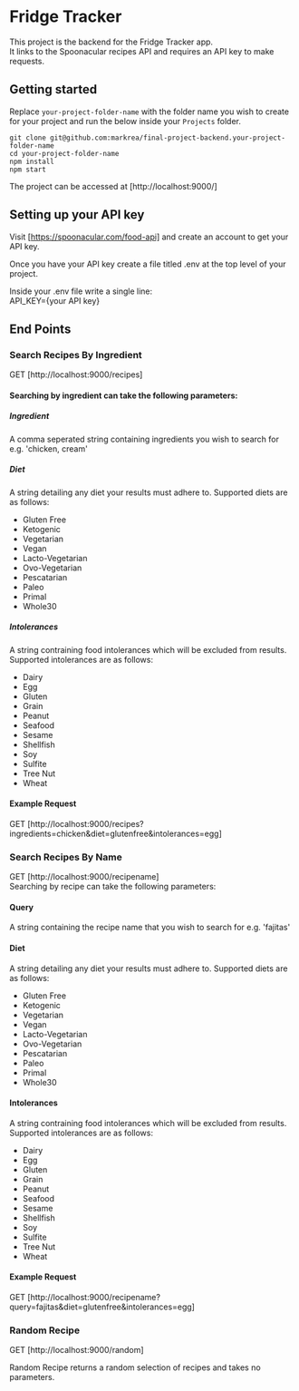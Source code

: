 # Fridge Tracker 

This project is the backend for the Fridge Tracker app.\
It links to the Spoonacular recipes API and requires an API key to make requests.

## Getting started



Replace `your-project-folder-name` with the folder name you wish to create for your project and run the below inside your `Projects` folder.

```
git clone git@github.com:markrea/final-project-backend.your-project-folder-name
cd your-project-folder-name
npm install
npm start
```

The project can be accessed at [http://localhost:9000/] 

## Setting up your API key

Visit [https://spoonacular.com/food-api] and create an account to get your API key. 

Once you have your API key create a file titled .env at the top level of your project. 

Inside your .env file write a single line:  
API_KEY={your API key}

## End Points

### Search Recipes By Ingredient
GET [http://localhost:9000/recipes]  

#### Searching by ingredient can take the following parameters:

##### Ingredient
A comma seperated string containing ingredients you wish to search for 
e.g. 'chicken, cream'

##### Diet
A string detailing any diet your results must adhere to. 
Supported diets are as follows:
* Gluten Free
* Ketogenic
* Vegetarian
* Vegan
* Lacto-Vegetarian
* Ovo-Vegetarian
* Pescatarian
* Paleo
* Primal
* Whole30

##### Intolerances
A string contraining food intolerances which will be excluded from results.
Supported intolerances are as follows:
* Dairy
* Egg
* Gluten
* Grain
* Peanut
* Seafood
* Sesame
* Shellfish
* Soy
* Sulfite
* Tree Nut
* Wheat



#### Example Request
GET [http://localhost:9000/recipes?ingredients=chicken&diet=glutenfree&intolerances=egg]  


### Search Recipes By Name
GET [http://localhost:9000/recipename]  
Searching by recipe can take the following parameters:

#### Query
A string containing the recipe name that you wish to search for 
e.g. 'fajitas'

#### Diet
A string detailing any diet your results must adhere to. 
Supported diets are as follows:
* Gluten Free
* Ketogenic
* Vegetarian
* Vegan
* Lacto-Vegetarian
* Ovo-Vegetarian
* Pescatarian
* Paleo
* Primal
* Whole30

#### Intolerances
A string contraining food intolerances which will be excluded from results.
Supported intolerances are as follows:
* Dairy
* Egg
* Gluten
* Grain
* Peanut
* Seafood
* Sesame
* Shellfish
* Soy
* Sulfite
* Tree Nut
* Wheat



#### Example Request
GET [http://localhost:9000/recipename?query=fajitas&diet=glutenfree&intolerances=egg]  


### Random Recipe

GET [http://localhost:9000/random]  

Random Recipe returns a random selection of recipes and takes no parameters.









